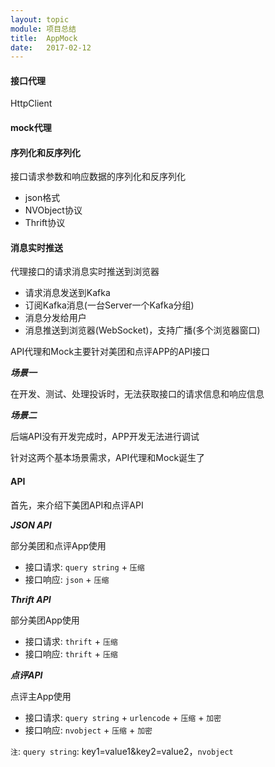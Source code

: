 ```yaml
---
layout: topic
module: 项目总结
title:  AppMock
date:   2017-02-12
---
```


#### 接口代理

HttpClient

#### mock代理

#### 序列化和反序列化

接口请求参数和响应数据的序列化和反序列化

* json格式
* NVObject协议
* Thrift协议

#### 消息实时推送

代理接口的请求消息实时推送到浏览器

* 请求消息发送到Kafka
* 订阅Kafka消息(一台Server一个Kafka分组)
* 消息分发给用户
* 消息推送到浏览器(WebSocket)，支持广播(多个浏览器窗口)

API代理和Mock主要针对美团和点评APP的API接口

***场景一***

在开发、测试、处理投诉时，无法获取接口的请求信息和响应信息

***场景二***

后端API没有开发完成时，APP开发无法进行调试

针对这两个基本场景需求，API代理和Mock诞生了

#### API

首先，来介绍下美团API和点评API

***JSON API***

部分美团和点评App使用

* 接口请求: `query string` + `压缩`
* 接口响应: `json` + `压缩`

***Thrift API***

部分美团App使用

* 接口请求: `thrift` + `压缩`
* 接口响应: `thrift` + `压缩`

***点评API***

点评主App使用

* 接口请求: `query string` + `urlencode` + `压缩` + `加密`
* 接口响应: `nvobject` + `压缩` + `加密`

`注`: `query string`: key1=value1&key2=value2，`nvobject`
